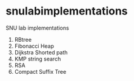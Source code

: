# snulabimplementations
SNU lab implementations  
1. RBtree  
2. Fibonacci Heap  
3. Dijkstra Shorted path  
4. KMP string search  
5. RSA  
6. Compact Suffix Tree  
